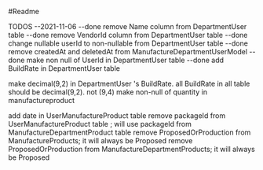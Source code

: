 #Readme

TODOS
--2021-11-06 
--done remove Name column from DepartmentUser table
--done remove VendorId column from DepartmentUser table
--done change nullable userId to non-nullable from DepartmentUser table
--done remove createdAt and deletedAt from ManufactureDepartmentUserModel
--done make non null of UserId in DepartmentUser table
--done add BuildRate in DepartmentUser table

make decimal(9,2) in DepartmentUser 's BuildRate. 
all BuildRate in all table should be decimal(9,2). not (9,4)
make non-null of quantity in manufactureproduct

add date in UserManufactureProduct table 
remove packageId from UserManufactureProduct table ; will use packageId from ManufactureDepartmentProduct table
remove ProposedOrProduction from ManufactureProducts; it will always be Proposed
remove ProposedOrProduction from ManufactureDepartmentProducts; it will always be Proposed


